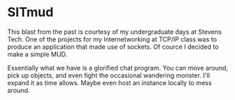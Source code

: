 # SITmud

This blast from the past is courtesy of my undergraduate days at Stevens Tech.  One of the projects for my Internetworking at TCP/IP class was to produce an application that made use of sockets.  Of cource I decided to make a simple MUD.

Essentially what we have is a glorified chat program.  You can move around, pick up objects, and even fight the occasional wandering monster.  I'll expand it as time allows.  Maybe even host an instance locally to mess around.
